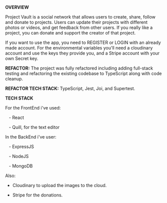 **OVERVIEW**

Project Vault is a social network that allows users to create, share, follow and donate to projects. Users can update their projects with different photos or videos, and get feedback from other users. If you really like a project, you can donate and support the creator of that project.

If you want to use the app, you need to REGISTER or LOGIN with an already made account. For the environmental variables you'll need a cloudinary account and use the keys they provide you, and a Stripe account with your own Secret key.

**REFACTOR:** The project was fully refactored including adding full-stack testing and refactoring the existing codebase to TypeScript along with code cleanup.

**REFACTOR TECH STACK:** TypeScript, Jest, Joi, and Supertest.

**TECH STACK**

For the FrontEnd i've used:

   - React

   - Quill, for the text editor

In the BackEnd i've user:

   - ExpressJS

   - NodeJS

   - MongoDB
   
Also: 
   - Cloudinary to upload the images to the cloud.
   
   - Stripe for the donations.
   
